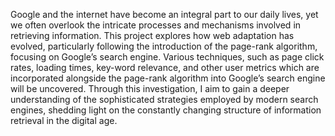 Google and the internet have become an integral part to our daily lives, yet we often
overlook the intricate processes and mechanisms involved in retrieving information.
This project explores how web adaptation has evolved, particularly following the introduction of the page-rank algorithm, focusing on Google’s search engine. Various techniques,
such as page click rates, loading times, key-word relevance, and other user metrics which
are incorporated alongside the page-rank algorithm into Google’s search engine will be
uncovered.
Through this investigation, I aim to gain a deeper understanding of the sophisticated
strategies employed by modern search engines, shedding light on the constantly changing
structure of information retrieval in the digital age.
